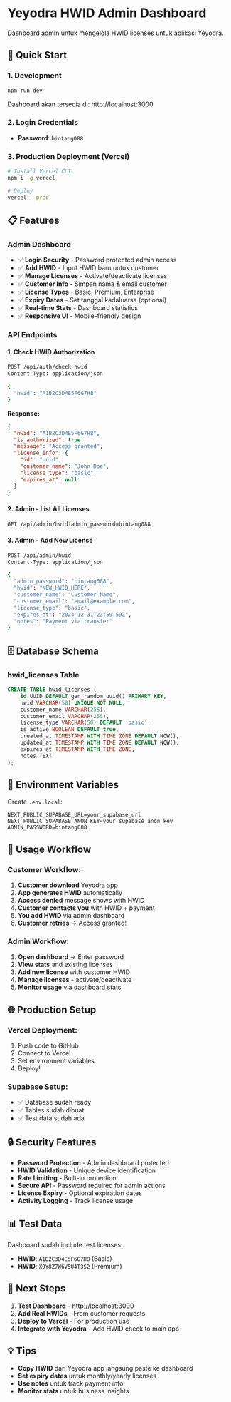# Yeyodra HWID Admin Dashboard

Dashboard admin untuk mengelola HWID licenses untuk aplikasi Yeyodra.

## 🚀 Quick Start

### 1. Development
```bash
npm run dev
```
Dashboard akan tersedia di: http://localhost:3000

### 2. Login Credentials
- **Password**: `bintang088`

### 3. Production Deployment (Vercel)
```bash
# Install Vercel CLI
npm i -g vercel

# Deploy
vercel --prod
```

## 📋 Features

### Admin Dashboard
- ✅ **Login Security** - Password protected admin access
- ✅ **Add HWID** - Input HWID baru untuk customer
- ✅ **Manage Licenses** - Activate/deactivate licenses
- ✅ **Customer Info** - Simpan nama & email customer
- ✅ **License Types** - Basic, Premium, Enterprise
- ✅ **Expiry Dates** - Set tanggal kadaluarsa (optional)
- ✅ **Real-time Stats** - Dashboard statistics
- ✅ **Responsive UI** - Mobile-friendly design

### API Endpoints

#### 1. Check HWID Authorization
```bash
POST /api/auth/check-hwid
Content-Type: application/json

{
  "hwid": "A1B2C3D4E5F6G7H8"
}
```

**Response:**
```json
{
  "hwid": "A1B2C3D4E5F6G7H8",
  "is_authorized": true,
  "message": "Access granted",
  "license_info": {
    "id": "uuid",
    "customer_name": "John Doe",
    "license_type": "basic",
    "expires_at": null
  }
}
```

#### 2. Admin - List All Licenses
```bash
GET /api/admin/hwid?admin_password=bintang088
```

#### 3. Admin - Add New License
```bash
POST /api/admin/hwid
Content-Type: application/json

{
  "admin_password": "bintang088",
  "hwid": "NEW_HWID_HERE",
  "customer_name": "Customer Name",
  "customer_email": "email@example.com",
  "license_type": "basic",
  "expires_at": "2024-12-31T23:59:59Z",
  "notes": "Payment via transfer"
}
```

## 🗄️ Database Schema

### hwid_licenses Table
```sql
CREATE TABLE hwid_licenses (
    id UUID DEFAULT gen_random_uuid() PRIMARY KEY,
    hwid VARCHAR(50) UNIQUE NOT NULL,
    customer_name VARCHAR(255),
    customer_email VARCHAR(255),
    license_type VARCHAR(50) DEFAULT 'basic',
    is_active BOOLEAN DEFAULT true,
    created_at TIMESTAMP WITH TIME ZONE DEFAULT NOW(),
    updated_at TIMESTAMP WITH TIME ZONE DEFAULT NOW(),
    expires_at TIMESTAMP WITH TIME ZONE,
    notes TEXT
);
```

## 🔧 Environment Variables

Create `.env.local`:
```env
NEXT_PUBLIC_SUPABASE_URL=your_supabase_url
NEXT_PUBLIC_SUPABASE_ANON_KEY=your_supabase_anon_key
ADMIN_PASSWORD=bintang088
```

## 📱 Usage Workflow

### Customer Workflow:
1. **Customer download** Yeyodra app
2. **App generates HWID** automatically
3. **Access denied** message shows with HWID
4. **Customer contacts you** with HWID + payment
5. **You add HWID** via admin dashboard
6. **Customer retries** → Access granted!

### Admin Workflow:
1. **Open dashboard** → Enter password
2. **View stats** and existing licenses
3. **Add new license** with customer HWID
4. **Manage licenses** - activate/deactivate
5. **Monitor usage** via dashboard stats

## 🌐 Production Setup

### Vercel Deployment:
1. Push code to GitHub
2. Connect to Vercel
3. Set environment variables
4. Deploy!

### Supabase Setup:
- ✅ Database sudah ready
- ✅ Tables sudah dibuat
- ✅ Test data sudah ada

## 🔒 Security Features

- **Password Protection** - Admin dashboard protected
- **HWID Validation** - Unique device identification
- **Rate Limiting** - Built-in protection
- **Secure API** - Password required for admin actions
- **License Expiry** - Optional expiration dates
- **Activity Logging** - Track license usage

## 📊 Test Data

Dashboard sudah include test licenses:
- **HWID**: `A1B2C3D4E5F6G7H8` (Basic)
- **HWID**: `X9Y8Z7W6V5U4T3S2` (Premium)

## 🎯 Next Steps

1. **Test Dashboard** - http://localhost:3000
2. **Add Real HWIDs** - From customer requests  
3. **Deploy to Vercel** - For production use
4. **Integrate with Yeyodra** - Add HWID check to main app

## 💡 Tips

- **Copy HWID** dari Yeyodra app langsung paste ke dashboard
- **Set expiry dates** untuk monthly/yearly licenses
- **Use notes** untuk track payment info
- **Monitor stats** untuk business insights